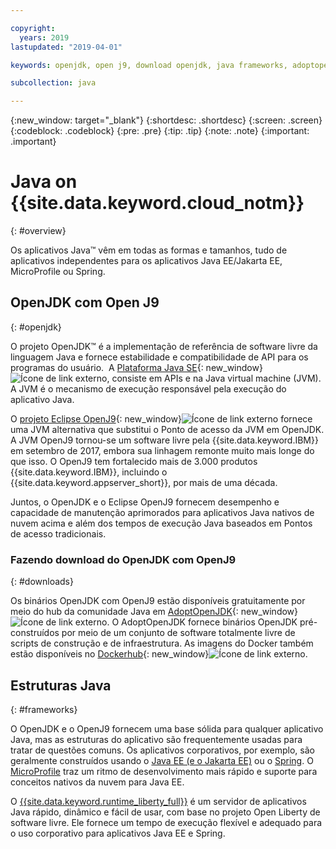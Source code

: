 ```yaml
---

copyright:
  years: 2019
lastupdated: "2019-04-01"

keywords: openjdk, open j9, download openjdk, java frameworks, adoptopenjdk, eclipse openj9, openj9 binaries, openjdk binaries, microprofile framework, jakarta

subcollection: java

---
```


{:new_window: target="_blank"}
{:shortdesc: .shortdesc}
{:screen: .screen}
{:codeblock: .codeblock}
{:pre: .pre}
{:tip: .tip}
{:note: .note}
{:important: .important}

# Java on {{site.data.keyword.cloud_notm}}
{: #overview}

Os aplicativos Java&trade; vêm em todas as formas e tamanhos, tudo de aplicativos independentes para os aplicativos Java EE/Jakarta EE, MicroProfile ou Spring.

## OpenJDK com Open J9
{: #openjdk}

O projeto OpenJDK&trade; é a implementação de referência de software livre da linguagem Java e fornece estabilidade e compatibilidade de API para os programas do usuário.  A [Plataforma Java SE](https://docs.oracle.com/javase/8/docs/){: new_window}![Ícone de link externo](../icons/launch-glyph.svg "Ícone de link externo"), consiste em APIs e na Java virtual machine (JVM). A JVM é o mecanismo de execução responsável pela execução do aplicativo Java.

O [projeto Eclipse OpenJ9](https://www.eclipse.org/openj9/index.html){: new_window}![Ícone de link externo](../icons/launch-glyph.svg "Ícone de link externo") fornece uma JVM alternativa que substitui o Ponto de acesso da JVM em OpenJDK. A JVM OpenJ9 tornou-se um software livre pela {{site.data.keyword.IBM}} em setembro de 2017, embora sua linhagem remonte muito mais longe do que isso. O OpenJ9 tem fortalecido mais de 3.000 produtos {{site.data.keyword.IBM}}, incluindo o {{site.data.keyword.appserver_short}}, por mais de uma década.

Juntos, o OpenJDK e o Eclipse OpenJ9 fornecem desempenho e capacidade de manutenção aprimorados para aplicativos Java nativos de nuvem acima e além dos tempos de execução Java baseados em Pontos de acesso tradicionais.

### Fazendo download do OpenJDK com OpenJ9
{: #downloads}

Os binários OpenJDK com OpenJ9 estão disponíveis gratuitamente por meio do hub da comunidade Java em [AdoptOpenJDK](https://adoptopenjdk.net/releases.html?variant=openjdk8&jvmVariant=openj9){: new_window}![Ícone de link externo](../icons/launch-glyph.svg "Ícone de link externo"). O AdoptOpenJDK fornece binários OpenJDK pré-construídos por meio de um conjunto de software totalmente livre de scripts de construção e de infraestrutura. As imagens do Docker também estão disponíveis no [Dockerhub](https://hub.docker.com/u/adoptopenjdk){: new_window}![Ícone de link externo](../icons/launch-glyph.svg "Ícone de link externo").

## Estruturas Java
{: #frameworks}

O OpenJDK e o OpenJ9 fornecem uma base sólida para qualquer aplicativo Java, mas as estruturas do aplicativo são frequentemente usadas para tratar de questões comuns. Os aplicativos corporativos, por exemplo, são geralmente construídos usando o [Java EE (e o Jakarta EE)](/docs/java?topic=java-jee-overview#jakarta-ee) ou o [Spring](/docs/java?topic=java-spring-overview). O [MicroProfile](/docs/java?topic=java-jee-overview#microprofile) traz um ritmo de desenvolvimento mais rápido e suporte para conceitos nativos da nuvem para Java EE.

O [{{site.data.keyword.runtime_liberty_full}}](/docs/java?topic=java-liberty) é um servidor de aplicativos Java rápido, dinâmico e fácil de usar, com base no projeto Open Liberty de software livre. Ele fornece um tempo de execução flexível e adequado para o uso corporativo para aplicativos Java EE e Spring.
